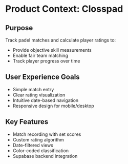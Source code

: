 # Product Context: Closspad

## Purpose
Track padel matches and calculate player ratings to:
- Provide objective skill measurements
- Enable fair team matching
- Track player progress over time

## User Experience Goals
- Simple match entry
- Clear rating visualization
- Intuitive date-based navigation
- Responsive design for mobile/desktop

## Key Features
- Match recording with set scores
- Custom rating algorithm
- Date-filtered views
- Color-coded classification
- Supabase backend integration
